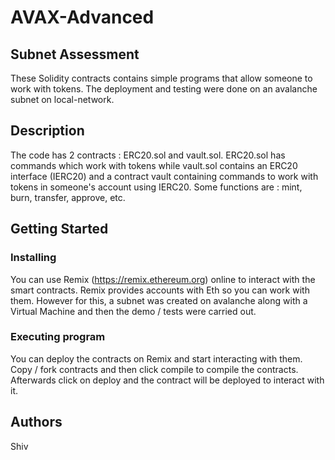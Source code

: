 # AVAX-Advanced
## Subnet Assessment

These Solidity contracts contains simple programs that allow someone to work with tokens. The deployment and testing were done on an avalanche subnet on local-network.




## Description

The code has 2 contracts : ERC20.sol and vault.sol.
ERC20.sol has commands which work with tokens while vault.sol contains an ERC20 interface (IERC20) and a contract vault containing commands to work with tokens in someone's account using IERC20.
Some functions are : mint, burn, transfer, approve, etc.



## Getting Started

### Installing
You can use Remix (https://remix.ethereum.org) online to interact with the smart contracts. Remix provides accounts with Eth so you can work with them.
However for this, a subnet was created on avalanche along with a Virtual Machine and then the demo / tests were carried out.


### Executing program

You can deploy the contracts on Remix and start interacting with them.
Copy / fork contracts and then click compile to compile the contracts. Afterwards click on deploy and the contract will be deployed to interact with it.




## Authors
Shiv  
